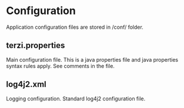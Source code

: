 # Configuration

Application configuration files are stored in /conf/ folder.

## terzi.properties

Main configuration file. This is a java properties file and java properties syntax rules apply.
See comments in the file.

## log4j2.xml

Logging configuration. Standard log4j2 configuration file.

